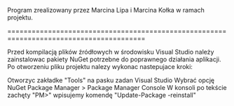 Program zrealizowany przez Marcina Lipa i Marcina Kołka w ramach projektu.

========================================================================================

Przed kompilacją plików źródłowych w środowisku Visual Studio należy zainstalowac pakiety NuGet potrzebne do poprawnego działania aplikacji. Po otworzeniu pliku projektu nalezy wykonac nastepujace kroki:

Otworzyc zakładke "Tools" na pasku zadan Visual Studio
Wybrać opcję NuGet Package Manager > Package Manager Console
W konsoli po tekście zachęty "PM>" wpisujemy komendę "Update-Package -reinstall"
